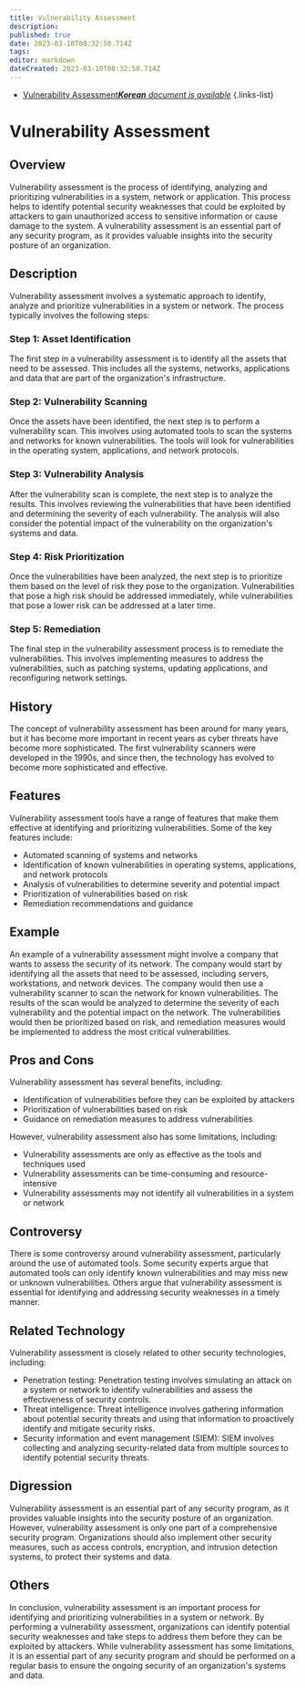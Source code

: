 ```yaml
---
title: Vulnerability Assessment
description: 
published: true
date: 2023-03-10T08:32:50.714Z
tags: 
editor: markdown
dateCreated: 2023-03-10T08:32:50.714Z
---
```


- [Vulnerability Assessment***Korean** document is available*](/ko/Knowledge-base/Dictionary/vulnerability-assessment)
{.links-list}

# Vulnerability Assessment

## Overview

Vulnerability assessment is the process of identifying, analyzing and prioritizing vulnerabilities in a system, network or application. This process helps to identify potential security weaknesses that could be exploited by attackers to gain unauthorized access to sensitive information or cause damage to the system. A vulnerability assessment is an essential part of any security program, as it provides valuable insights into the security posture of an organization.

## Description

Vulnerability assessment involves a systematic approach to identify, analyze and prioritize vulnerabilities in a system or network. The process typically involves the following steps:

### Step 1: Asset Identification

The first step in a vulnerability assessment is to identify all the assets that need to be assessed. This includes all the systems, networks, applications and data that are part of the organization's infrastructure.

### Step 2: Vulnerability Scanning

Once the assets have been identified, the next step is to perform a vulnerability scan. This involves using automated tools to scan the systems and networks for known vulnerabilities. The tools will look for vulnerabilities in the operating system, applications, and network protocols.

### Step 3: Vulnerability Analysis

After the vulnerability scan is complete, the next step is to analyze the results. This involves reviewing the vulnerabilities that have been identified and determining the severity of each vulnerability. The analysis will also consider the potential impact of the vulnerability on the organization's systems and data.

### Step 4: Risk Prioritization

Once the vulnerabilities have been analyzed, the next step is to prioritize them based on the level of risk they pose to the organization. Vulnerabilities that pose a high risk should be addressed immediately, while vulnerabilities that pose a lower risk can be addressed at a later time.

### Step 5: Remediation

The final step in the vulnerability assessment process is to remediate the vulnerabilities. This involves implementing measures to address the vulnerabilities, such as patching systems, updating applications, and reconfiguring network settings.

## History

The concept of vulnerability assessment has been around for many years, but it has become more important in recent years as cyber threats have become more sophisticated. The first vulnerability scanners were developed in the 1990s, and since then, the technology has evolved to become more sophisticated and effective.

## Features

Vulnerability assessment tools have a range of features that make them effective at identifying and prioritizing vulnerabilities. Some of the key features include:

- Automated scanning of systems and networks
- Identification of known vulnerabilities in operating systems, applications, and network protocols
- Analysis of vulnerabilities to determine severity and potential impact
- Prioritization of vulnerabilities based on risk
- Remediation recommendations and guidance

## Example

An example of a vulnerability assessment might involve a company that wants to assess the security of its network. The company would start by identifying all the assets that need to be assessed, including servers, workstations, and network devices. The company would then use a vulnerability scanner to scan the network for known vulnerabilities. The results of the scan would be analyzed to determine the severity of each vulnerability and the potential impact on the network. The vulnerabilities would then be prioritized based on risk, and remediation measures would be implemented to address the most critical vulnerabilities.

## Pros and Cons

Vulnerability assessment has several benefits, including:

- Identification of vulnerabilities before they can be exploited by attackers
- Prioritization of vulnerabilities based on risk
- Guidance on remediation measures to address vulnerabilities

However, vulnerability assessment also has some limitations, including:

- Vulnerability assessments are only as effective as the tools and techniques used
- Vulnerability assessments can be time-consuming and resource-intensive
- Vulnerability assessments may not identify all vulnerabilities in a system or network

## Controversy

There is some controversy around vulnerability assessment, particularly around the use of automated tools. Some security experts argue that automated tools can only identify known vulnerabilities and may miss new or unknown vulnerabilities. Others argue that vulnerability assessment is essential for identifying and addressing security weaknesses in a timely manner.

## Related Technology

Vulnerability assessment is closely related to other security technologies, including:

- Penetration testing: Penetration testing involves simulating an attack on a system or network to identify vulnerabilities and assess the effectiveness of security controls.
- Threat intelligence: Threat intelligence involves gathering information about potential security threats and using that information to proactively identify and mitigate security risks.
- Security information and event management (SIEM): SIEM involves collecting and analyzing security-related data from multiple sources to identify potential security threats.

## Digression

Vulnerability assessment is an essential part of any security program, as it provides valuable insights into the security posture of an organization. However, vulnerability assessment is only one part of a comprehensive security program. Organizations should also implement other security measures, such as access controls, encryption, and intrusion detection systems, to protect their systems and data.

## Others

In conclusion, vulnerability assessment is an important process for identifying and prioritizing vulnerabilities in a system or network. By performing a vulnerability assessment, organizations can identify potential security weaknesses and take steps to address them before they can be exploited by attackers. While vulnerability assessment has some limitations, it is an essential part of any security program and should be performed on a regular basis to ensure the ongoing security of an organization's systems and data.